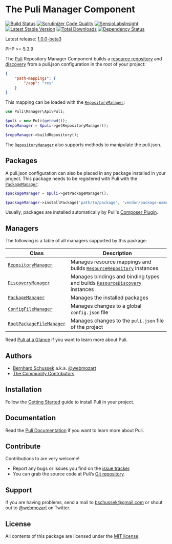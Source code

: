 The Puli Manager Component
==========================

[![Build Status](https://travis-ci.org/puli/manager.svg?branch=master)](https://travis-ci.org/puli/manager)
[![Scrutinizer Code Quality](https://scrutinizer-ci.com/g/puli/manager/badges/quality-score.png?b=master)](https://scrutinizer-ci.com/g/puli/manager/?branch=master)
[![SensioLabsInsight](https://insight.sensiolabs.com/projects/6505ed38-0d0f-4c8d-ac85-f343f8e135a9/mini.png)](https://insight.sensiolabs.com/projects/6505ed38-0d0f-4c8d-ac85-f343f8e135a9)
[![Latest Stable Version](https://poser.pugx.org/puli/manager/v/stable.svg)](https://packagist.org/packages/puli/manager)
[![Total Downloads](https://poser.pugx.org/puli/manager/downloads.svg)](https://packagist.org/packages/puli/manager)
[![Dependency Status](https://www.versioneye.com/php/puli:manager/1.0.0/badge.svg)](https://www.versioneye.com/php/puli:manager/1.0.0)

Latest release: [1.0.0-beta3](https://packagist.org/packages/puli/manager#1.0.0-beta3)

PHP >= 5.3.9

The [Puli] Repository Manager Component builds a [resource repository] and
[discovery] from a puli.json configuration in the root of your project:

```json
{
    "path-mappings": {
        "/app": "res"
    }
}
```

This mapping can be loaded with the [`RepositoryManager`]:

```php
use Puli\Manager\Api\Puli;

$puli = new Puli(getcwd());
$repoManager = $puli->getRepositoryManager();

$repoManager->buildRepository();
```

The [`RepositoryManager`] also supports methods to manipulate the puli.json.

Packages
--------

A puli.json configuration can also be placed in any package installed in your
project. This package needs to be registered with Puli with the 
[`PackageManager`]:

```php
$packageManager = $puli->getPackageManager();

$packageManager->installPackage('path/to/package', 'vendor/package-name');
```

Usually, packages are installed automatically by Puli's [Composer Plugin].

Managers
--------

The following is a table of all managers supported by this package:

Class                      | Description
-------------------------- | -------------
[`RepositoryManager`]      | Manages resource mappings and builds [`ResourceRepository`] instances
[`DiscoveryManager`]       | Manages bindings and binding types and builds [`ResourceDiscovery`] instances
[`PackageManager`]         | Manages the installed packages
[`ConfigFileManager`]      | Manages changes to a global `config.json` file
[`RootPackageFileManager`] | Manages changes to the `puli.json` file of the project

Read [Puli at a Glance] if you want to learn more about Puli.

Authors
-------

* [Bernhard Schussek] a.k.a. [@webmozart]
* [The Community Contributors]

Installation
------------

Follow the [Getting Started] guide to install Puli in your project.

Documentation
-------------

Read the [Puli Documentation] if you want to learn more about Puli.

Contribute
----------

Contributions to are very welcome!

* Report any bugs or issues you find on the [issue tracker].
* You can grab the source code at Puli’s [Git repository].

Support
-------

If you are having problems, send a mail to bschussek@gmail.com or shout out to
[@webmozart] on Twitter.

License
-------

All contents of this package are licensed under the [MIT license].

[Puli]: http://puli.io
[resource repository]: https://github.com/puli/repository
[discovery]: https://github.com/puli/discovery
[Composer Plugin]: https://github.com/puli/composer-plugin
[Bernhard Schussek]: http://webmozarts.com
[The Community Contributors]: https://github.com/puli/manager/graphs/contributors
[Getting Started]: http://docs.puli.io/en/latest/getting-started.html
[Puli Documentation]: http://docs.puli.io/en/latest/index.html
[Puli at a Glance]: http://docs.puli.io/en/latest/at-a-glance.html
[issue tracker]: https://github.com/puli/issues/issues
[Git repository]: https://github.com/puli/manager
[@webmozart]: https://twitter.com/webmozart
[MIT license]: LICENSE
[`RepositoryManager`]: http://api.puli.io/latest/class-Puli.Manager.Api.Repository.RepositoryManager.html
[`PackageManager`]: http://api.puli.io/latest/class-Puli.Manager.Api.Package.PackageManager.html
[`DiscoveryManager`]: http://api.puli.io/latest/class-Puli.Manager.Api.Discovery.DiscoveryManager.html
[`ConfigFileManager`]: http://api.puli.io/latest/class-Puli.Manager.Api.Config.ConfigFileManager.html
[`RootPackageFileManager`]: http://api.puli.io/latest/class-Puli.Manager.Api.Package.RootPackageFileManager.html
[`ResourceRepository`]: http://api.puli.io/latest/class-Puli.Repository.Api.ResourceRepository.html
[`ResourceDiscovery`]: http://api.puli.io/latest/class-Puli.Discovery.Api.ResourceDiscovery.html
